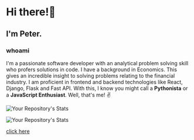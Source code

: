 # Hi there!👋 

## I'm Peter. 

### whoami

I'm a passionate software developer with an analytical problem solving skill who 
profers solutions in code. I have a background in Economics. This gives an incredible 
insight to solving problems relating to the financial industry. I am proficient in frontend and
backend technologies like React, Django, Flask and Fast API. With this, I know you might call 
a **Pythonista** or a **JavaScript Enthusiast**. Well, that's me! :v:


![Your Repository's Stats](https://github-readme-stats.vercel.app/api?username=peteCoder&show_icons=true)

![Your Repository's Stats](https://github-readme-stats.vercel.app/api/top-langs/?username=peteCoder&theme=blue)


[click here](https://www.google.com)

<!--
 is a ✨ _special_ ✨ repository because its `README.md` (this file) appears on your GitHub profile.

Here are some ideas to get you started:

- 🔭 I’m currently working on ...
- 🌱 I’m currently learning ...
- 👯 I’m looking to collaborate on ...
- 🤔 I’m looking for help with ...
- 💬 Ask me about ...
- 📫 How to reach me: ...
- 😄 Pronouns: ...
- ⚡ Fun fact: ...
-->
